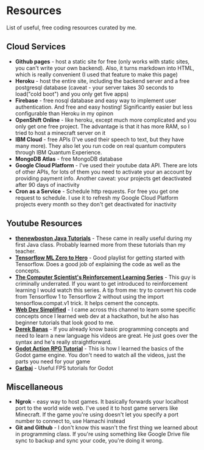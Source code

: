 # Resources
List of useful, free coding resources curated by me.
## Cloud Services
    
- **Github pages** - host a static site for free (only works with static sites, you can't write your own backend). Also, it turns markdown into HTML, which is really convenient (I used that feature to make this page)
- **Heroku**  - host the entire site, including the backend server and a free postgresql database (caveat - your server takes 30 seconds to load("cold boot") and you only get five apps)
- **Firebase** - free nosql database and easy way to implement user authentication. And free and easy hosting! Significantly easier but less configurable than Heroku in my opinon
- **OpenShift Online** - like heroku, except much more complicated and you only get one free project. The advantage is that it has more RAM, so I tried to host a minecraft server on it
- **IBM Cloud** - free APIs (I've used their speech to text, but they have many more). They also let you run code on real quantum computers through IBM Quantum Experience.
- **MongoDB Atlas** - free MongoDB database
- **Google Cloud Platform** - I've used their youtube data API. There are lots of other APIs, for lots of them you need to activate your an account by providing payment info. Another caveat: your projects get deactivated after 90 days of inactivity
- **Cron as a Service** - Schedule http requests. For free you get one request to schedule. I use it to refresh my Google Cloud Platform projects every month so they don't get deactivated for inactivity
    
## Youtube Resources
- [**thenewboston Java Tutorials**](https://www.youtube.com/watch?v=Hl-zzrqQoSE&list=PLFE2CE09D83EE3E28&ab_channel=thenewboston)  - These came in really useful during my first Java class. Probably learned more from these tutorials than my teacher.
- [**Tensorflow ML Zero to Hero**](https://www.youtube.com/watch?v=KNAWp2S3w94&list=PLZKsYDC2S5rM6yKBs5ParXS6RWda6iAnK&index=1&ab_channel=TensorFlow) - Good playlist for getting started with Tensorflow. Does a good job of explaining the code as well as the concepts.
- [**The Computer Scientist's Reinforcement Learning Series**](https://www.youtube.com/watch?v=8MC3y7ASoPs&list=PLIfPjWrv526bMF8_vx9BqWjec-F-g-lQO&ab_channel=TheComputerScientist)  - This guy is criminally underrated. If you want to get introduced to reinforcement learning I would watch this series. A tip from me: try to convert his code from Tensorflow 1 to Tensorflow 2 without using the import tensorflow.compat.v1 trick. It helps cement the concepts.
- [**Web Dev Simplified**](https://www.youtube.com/channel/UCFbNIlppjAuEX4znoulh0Cw)  - I came across this channel to learn some specific concepts once I learned web dev at a hackathon, but he also has beginner tutorials that look good to me.
- [**Derek Banas**](https://www.youtube.com/user/derekbanas) - If you already know basic programming concepts and need to learn a new language his videos are great. He just goes over the syntax and he's really straightforward.
- [**Godot Action RPG Tutorial**](https://www.youtube.com/watch?v=mAbG8Oi-SvQ&list=PL9FzW-m48fn2SlrW0KoLT4n5egNdX-W9a&ab_channel=HeartBeast) - This is how I learned the basics of the Godot game engine. You don't need to watch all the videos, just the parts you need for your game
- [**Garbaj**](https://www.youtube.com/c/Garbaj/featured) - Useful FPS tutorials for Godot

## Miscellaneous
- **Ngrok** - easy way to host games. It basically forwards your localhost port to the world wide web. I've used it to host game servers like Minecraft. If the game you're using doesn't let you specify a port number to connect to, use Hamachi instead
- **Git and Github** - I don't know this wasn't the first thing we learned about in programming class. If you're using something like Google Drive file sync to backup and sync your code, you're doing it wrong.
